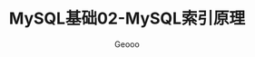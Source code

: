 ---
title: "MySQL基础02-MySQL索引原理"
subtitle: ""
layout: post
author: "Geooo"
header-img: ""
header-style: text
tags:
  - MySQL
  
---